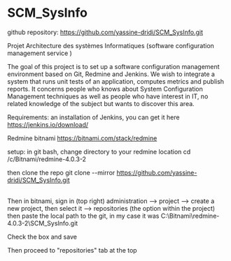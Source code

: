 # SCM_SysInfo
github repository: https://github.com/yassine-dridi/SCM_SysInfo.git

Projet Architecture des systèmes Informatiques (software configuration management service )

The goal of this project is to set up a software configuration management environment based on Git, Redmine and Jenkins. We wish to integrate a system that runs unit tests of an application, computes metrics and publish reports. It concerns people who knows about System Configuration Management techniques as well as people who have interest in IT, no related knowledge of the subject but wants to discover this area.


Requirements: an installation of Jenkins, you can get it here
https://jenkins.io/download/

Redmine bitnami https://bitnami.com/stack/redmine


setup: 
in git bash, change directory to your redmine location
cd /c/Bitnami/redmine-4.0.3-2

then clone the repo
git clone --mirror https://github.com/yassine-dridi/SCM_SysInfo.git
<br>
<br>

Then in bitnami, sign in (top right)
administration --> project --> create a new project, then select it --> repositories (the option within the project)
then paste the local path to the git, in my case it was C:\Bitnami\redmine-4.0.3-2\SCM_SysInfo.git

Check the box and save

Then proceed to "repositories" tab at the top 

